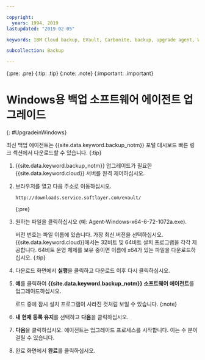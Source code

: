 ```yaml
---

copyright:
  years: 1994, 2019
lastupdated: "2019-02-05"

keywords: IBM Cloud backup, EVault, Carbonite, backup, upgrade agent, Windows

subcollection: Backup

---
```

{:pre: .pre}
{:tip: .tip}
{:note: .note}
{:important: .important}

# Windows용 백업 소프트웨어 에이전트 업그레이드
{: #UpgradeinWindows}

최신 백업 에이전트는 {{site.data.keyword.backup_notm}} 포털 대시보드 빠른 링크 섹션에서 다운로드할 수 있습니다.
{:tip}

1. {{site.data.keyword.backup_notm}} 업그레이드가 필요한 {{site.data.keyword.cloud}} 서버를 원격 제어하십시오.
2. 브라우저를 열고 다음 주소로 이동하십시오.
   ```
   http://downloads.service.softlayer.com/evault/
   ```
   {:pre}
3. 원하는 파일을 클릭하십시오 (예: Agent-Windows-x64-6-72-1072a.exe).

   버전 번호는 파일 이름에 있습니다. 가장 최신 버전을 선택하십시오. <br/>{{site.data.keyword.cloud}}에서는 32비트 및 64비트 설치 프로그램을 각각 제공합니다. 64비트 운영 체제를 보유 중이면 이름에 x64가 있는 파일을 다운로드하십시오.
   {:tip}
4. 다운로드 화면에서 **실행**을 클릭하고 다운로드 이후 다시 클릭하십시오.
5. **예**를 클릭하여 **{{site.data.keyword.backup_notm}} 소프트웨어 에이전트**를 업그레이드하십시오.

   로드 중에 잠시 설치 프로그램이 사라진 것처럼 보일 수 있습니다.
   {:note}
6. **내 현재 등록 유지**를 선택하고 **다음**을 클릭하십시오.
7. **다음**을 클릭하십시오. 에이전트는 업그레이드 프로세스를 시작합니다. 이는 수 분이 걸릴 수 있습니다.
8. 완료 화면에서 **완료**를 클릭하십시오.
